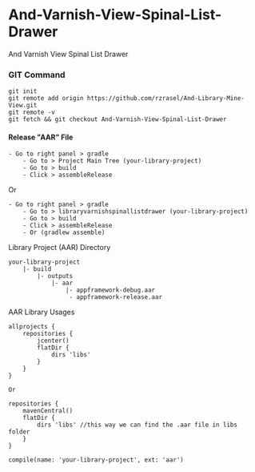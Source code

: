 # And-Varnish-View-Spinal-List-Drawer
And Varnish View Spinal List Drawer


### GIT Command
```git_command
git init
git remote add origin https://github.com/rzrasel/And-Library-Mine-View.git
git remote -v
git fetch && git checkout And-Varnish-View-Spinal-List-Drawer
```

#### Release "AAR" File
```build_aar
- Go to right panel > gradle
    - Go to > Project Main Tree (your-library-project)
    - Go to > build
    - Click > assembleRelease
```

Or

```build_aar
- Go to right panel > gradle
    - Go to > libraryvarnishspinallistdrawer (your-library-project)
    - Go to > build
    - Click > assembleRelease
    - Or (gradlew assemble)
```

Library Project (AAR) Directory

```library_project_aar_dir
your-library-project
    |- build
        |- outputs
            |- aar
                |- appframework-debug.aar
                 - appframework-release.aar
```

AAR Library Usages

```usages_library_project_arr
allprojects {
    repositories {
        jcenter()
        flatDir {
            dirs 'libs'
        }
    }
}

Or

repositories {
    mavenCentral()
    flatDir {
        dirs 'libs' //this way we can find the .aar file in libs folder
    }
}

compile(name: 'your-library-project', ext: 'aar')
```
